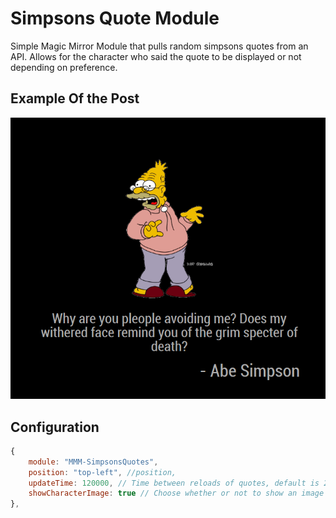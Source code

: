 # Simpsons Quote Module

Simple Magic Mirror Module that pulls random simpsons quotes from an API. Allows for the character who said the quote to be displayed or not depending on preference.



## Example Of the Post
![ExamplePosts](./MMM-SimpsonsQuotes.PNG)

## Configuration

``` javascript
{
    module: "MMM-SimpsonsQuotes",
    position: "top-left", //position,
    updateTime: 120000, // Time between reloads of quotes, default is 2 mins
    showCharacterImage: true // Choose whether or not to show an image of the character who said the line, default is true.
},
```